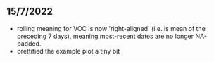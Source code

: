 ## 15/7/2022

* rolling meaning for VOC is now 'right-aligned' (i.e. is  mean of the
preceding 7 days), meaning most-recent dates are no longer NA-padded.
* prettified the example plot a tiny bit